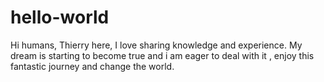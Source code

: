 # hello-world

Hi humans,
Thierry here, I love sharing knowledge and experience. My dream is starting to become true and i am eager to deal with it , enjoy this fantastic journey and change the world.
